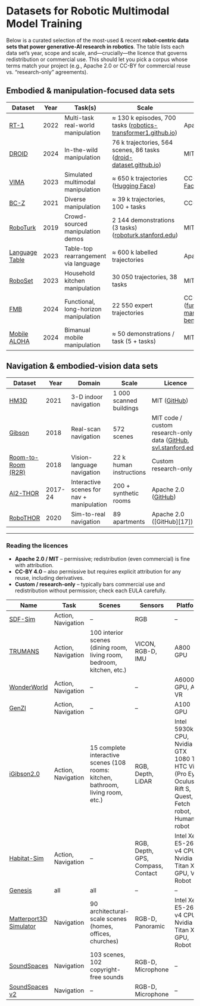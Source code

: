 # Datasets for Robotic Multimodal Model Training


Below is a curated selection of the most-used & recent **robot-centric data sets that power generative-AI research in robotics**.  The table lists each data set’s year, scope and scale, and—crucially—the licence that governs redistribution or commercial use.  This should let you pick a corpus whose terms match your project (e.g., Apache 2.0 or CC-BY for commercial reuse vs. “research-only” agreements).

## Embodied & manipulation-focused data sets

| Dataset                                                             | Year | Task(s)                               | Scale                                                                  | Licence                                                       |
| ------------------------------------------------------------------- | ---- | ------------------------------------- | ---------------------------------------------------------------------- | ------------------------------------------------------------- |
| [RT-1](https://robotics-transformer1.github.io/)                    | 2022 | Multi-task real-world manipulation    | ≈ 130 k episodes, 700 tasks ([robotics-transformer1.github.io][1])     | Apache 2.0 ([GitHub][2])                                      |
| [DROID](https://droid-dataset.github.io/)                           | 2024 | In-the-wild manipulation              | 76 k trajectories, 564 scenes, 86 tasks ([droid-dataset.github.io][3]) | MIT ([GitHub][4])                                             |
| [VIMA](https://vimalabs.github.io/)                                 | 2023 | Simulated multimodal manipulation     | ≈ 650 k trajectories ([Hugging Face][5])                               | CC-BY 4.0 ([Hugging Face][5])                                 |
| [BC-Z](https://sites.google.com/view/bc-z/home)                     | 2021 | Diverse manipulation                  | ≈ 39 k trajectories, 100 + tasks                                       | CC-BY 4.0 ([Kaggle][6])                                       |
| [RoboTurk](https://roboturk.stanford.edu/)                          | 2019 | Crowd-sourced manipulation demos      | 2 144 demonstrations (3 tasks) ([roboturk.stanford.edu][7])            | MIT ([GitHub][8])                                             |
| [Language Table](https://github.com/google-research/language-table) | 2023 | Table-top rearrangement via language  | ≈ 600 k labelled trajectories                                          | Apache 2.0 ([GitHub][9])                                      |
| [RoboSet](https://robopen.github.io/roboset/)                       | 2023 | Household kitchen manipulation        | 30 050 trajectories, 38 tasks                                          | MIT ([GitHub][10])                                            |
| [FMB](https://functional-manipulation-benchmark.github.io/)         | 2024 | Functional, long-horizon manipulation | 22 550 expert trajectories                                             | CC-BY 4.0 ([functional-manipulation-benchmark.github.io][11]) |
| [Mobile ALOHA](https://mobile-aloha.github.io/)                     | 2024 | Bimanual mobile manipulation          | ≈ 50 demonstrations / task (5 + tasks)                                 | MIT ([GitHub][12])                                            |

## Navigation & embodied-vision data sets

| Dataset                                          | Year    | Domain                                    | Scale                   | Licence                                                                     |
| ------------------------------------------------ | ------- | ----------------------------------------- | ----------------------- | --------------------------------------------------------------------------- |
| [HM3D](https://aihabitat.org/datasets/hm3d/)     | 2021    | 3-D indoor navigation                     | 1 000 scanned buildings | MIT ([GitHub][13])                                                          |
| [Gibson](https://gibsonenv.stanford.edu/)        | 2018    | Real-scan navigation                      | 572 scenes              | MIT code / custom research-only data ([GitHub][14], [svl.stanford.edu][15]) |
| [Room-to-Room (R2R)](https://bringmeaspoon.org/) | 2018    | Vision-language navigation                | 22 k human instructions | Custom research-only                                                        |
| [AI2-THOR](https://ai2thor.allenai.org/)         | 2017-24 | Interactive scenes for nav + manipulation | 200 + synthetic rooms   | Apache 2.0 ([GitHub][16])                                                   |
| [RoboTHOR](https://ai2thor.allenai.org/robothor) | 2020    | Sim-to-real navigation                    | 89 apartments           | Apache 2.0 ([GitHub][17])                                                   |

---

### Reading the licences

* **Apache 2.0 / MIT** – permissive; redistribution (even commercial) is fine with attribution.
* **CC-BY 4.0** – also permissive but requires explicit attribution for any reuse, including derivatives.
* **Custom / research-only** – typically bars commercial use and redistribution without permission; check each EULA carefully.



[1]: https://robotics-transformer1.github.io/ "RT-1: Robotics Transformer"
[2]: https://github.com/hyy02/RT-1?utm_source=chatgpt.com "hyy02/RT-1 - GitHub"
[3]: https://droid-dataset.github.io/ "DROID: A Large-Scale In-the-Wild Robot Manipulation Dataset"
[4]: https://github.com/droid-dataset/droid_policy_learning/blob/master/LICENSE?utm_source=chatgpt.com "MIT license - droid-dataset/droid_policy_learning - GitHub"
[5]: https://huggingface.co/datasets/VIMA/VIMA-Data?utm_source=chatgpt.com "VIMA/VIMA-Data · Datasets at Hugging Face"
[6]: https://www.kaggle.com/datasets/google/bc-z-robot?utm_source=chatgpt.com "bc z robot - Kaggle"
[7]: https://roboturk.stanford.edu/dataset_real.html?utm_source=chatgpt.com "The RoboTurk Real Robot Dataset"
[8]: https://github.com/RoboTurk-Platform/roboturk_real_dataset/blob/master/LICENSE?utm_source=chatgpt.com "MIT license - RoboTurk-Platform/roboturk_real_dataset - GitHub"
[9]: https://github.com/google-research/language-table?utm_source=chatgpt.com "google-research/language-table - GitHub"
[10]: https://github.com/robopen/roboagent?utm_source=chatgpt.com "robopen/roboagent: Repository to train and evaluate ... - GitHub"
[11]: https://functional-manipulation-benchmark.github.io/?utm_source=chatgpt.com "FMB: A Functional Manipulation Benchmark for Generalizable ..."
[12]: https://github.com/MarkFzp/mobile-aloha/blob/main/LICENSE?utm_source=chatgpt.com "MIT license - MarkFzp/mobile-aloha - GitHub"
[13]: https://github.com/facebookresearch/habitat-matterport3d-dataset?utm_source=chatgpt.com "facebookresearch/habitat-matterport3d-dataset - GitHub"
[14]: https://github.com/StanfordVL/GibsonEnv/blob/master/LICENSE?utm_source=chatgpt.com "GibsonEnv/LICENSE at master - GitHub"
[15]: https://svl.stanford.edu/gibson2/assets/GDS_agreement.pdf?utm_source=chatgpt.com "[PDF] Agreement GDS 06-04-18.pages"
[16]: https://github.com/allenai/ai2thor/blob/main/LICENSE?utm_source=chatgpt.com "License - allenai/ai2thor - GitHub"




| Name | Task | Scenes | Sensors | Platform | Year |
| --- | --- | --- | --- | --- | --- |
| [SDF-Sim](https://arxiv.org/abs/2405.14045) | Action, Navigation | – | RGB | – | 2024 |
| [TRUMANS](https://arxiv.org/abs/2403.08629) | Action, Navigation | 100 interior scenes (dining room, living room, bedroom, kitchen, etc.) | VICON, RGB-D, IMU | A800 GPU | 2024 |
| [WonderWorld](https://github.com/KovenYu/WonderWorld)  | Action, Navigation | – | – | A6000 GPU, AR, VR | 2024 |
| [GenZI](https://craigleili.github.io/projects/genzi/)  | Action, Navigation | – | – | A100 GPU | 2024 |
| [iGibson2.0](http://svl.stanford.edu/igibson/) | Action, Navigation | 15 complete interactive scenes (108 rooms: kitchen, bathroom, living room, etc.) | RGB, Depth, LiDAR | Intel 5930k CPU, Nvidia GTX 1080 Ti, HTC Vive (Pro Eye), Oculus Rift S, Quest, Fetch robot, Humanoid robot | 2021 |
| [Habitat-Sim](https://github.com/facebookresearch/habitat-sim)  | Action, Navigation | – | RGB, Depth, GPS, Compass, Contact | Intel Xeon E5-2690 v4 CPU, Nvidia Titan Xp GPU, VR, Robot | 2019 |
| [Genesis](https://github.com/Genesis-Embodied-AI/Genesis) | all | all | – | – | 2024 |
| [Matterport3D Simulator](https://github.com/peteanderson80/Matterport3DSimulator)  | Navigation | 90 architectural-scale scenes (homes, offices, churches) | RGB-D, Panoramic | Intel Xeon E5-2690 v4 CPU, Nvidia Titan Xp GPU, Robot | 2017 |
| [SoundSpaces](https://soundspaces.org/)  | Navigation | 103 scenes, 102 copyright-free sounds | RGB-D, Microphone | – | 2020 |
| [SoundSpaces v2](https://github.com/facebookresearch/sound-spaces)  | Navigation | – | RGB-D, Microphone | – | 2022 |
